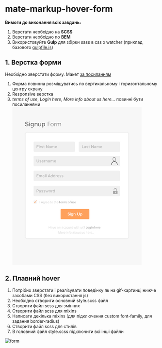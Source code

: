 # mate-markup-hover-form

**Вимоги до виконання всіх завдань:** 
1. Верстати необхідно на **SCSS**
1. Верстати необхідно по **BEM**
1. Використовуйте **Gulp** для збірки sass в css з watcher (приклад базового [gulpfile.js](./src/gulpfile.js))

## 1. Верстка форми
Необхідно зверстати форму. Макет [за посиланням](./src/form-signup.psd)
1. Форма повинна розміщуватись по вертикальному і горизонтальному центру екрану
1. Responsive верстка
1. *terms of use*, *Login here*, *More info about us here...* повинні бути посиланнями
![form](./src/form-signup.jpg)


## 2. Плавний hover
1. Потрібно зверстати і реалізувати поведінку як на gif-картинці нижче засобами CSS (без використання js)
1. Необхідно створити основний style.scss файл
1. Створити файл scss для змінних
1. Створити файл scss для mixins
1. Написати декілька mixins (для підключення custom font-family, для задання border-radius)
1. Створити файл scss для стилів
1. В головний файл style.scss підключити всі інші файли

![form](./src/hover-game.gif)